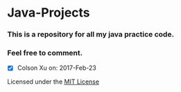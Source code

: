 # Java-Projects
### This is a repository for all my java practice code.
### Feel free to comment.

- [x] Colson Xu on: 2017-Feb-23

</hr>

Licensed under the [MIT License](LICENSE)
